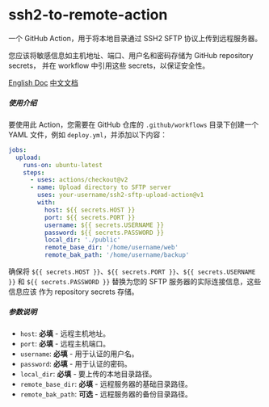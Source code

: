 # ssh2-to-remote-action

一个 GitHub Action，用于将本地目录通过 SSH2 SFTP 协议上传到远程服务器。

您应该将敏感信息如主机地址、端口、用户名和密码存储为 GitHub repository secrets，
并在 workflow 中引用这些 secrets，以保证安全性。

[English Doc]('./README.md') [中文文档]('./README-cn.md')

##### 使用介绍

要使用此 Action，您需要在 GitHub 仓库的 `.github/workflows` 目录下创建一个 YAML
文件，例如 `deploy.yml`，并添加以下内容：

```yaml
jobs:
  upload:
    runs-on: ubuntu-latest
    steps:
      - uses: actions/checkout@v2
      - name: Upload directory to SFTP server
        uses: your-username/ssh2-sftp-upload-action@v1
        with:
          host: ${{ secrets.HOST }}
          port: ${{ secrets.PORT }}
          username: ${{ secrets.USERNAME }}
          password: ${{ secrets.PASSWORD }}
          local_dir: './public'
          remote_base_dir: '/home/username/web'
          remote_bak_path: '/home/username/backup'
```

确保将 `${{ secrets.HOST }}`、`${{ secrets.PORT }}`、`${{ secrets.USERNAME }}`
和 `${{ secrets.PASSWORD }}` 替换为您的 SFTP 服务器的实际连接信息，这些信息应该
作为 repository secrets 存储。

##### 参数说明

- `host`: **必填** - 远程主机地址。
- `port`: **必填** - 远程主机端口。
- `username`: **必填** - 用于认证的用户名。
- `password`: **必填** - 用于认证的密码。
- `local_dir`: **必填** - 要上传的本地目录路径。
- `remote_base_dir`: **必填** - 远程服务器的基础目录路径。
- `remote_bak_path`: **可选** - 远程服务器的备份目录路径。
